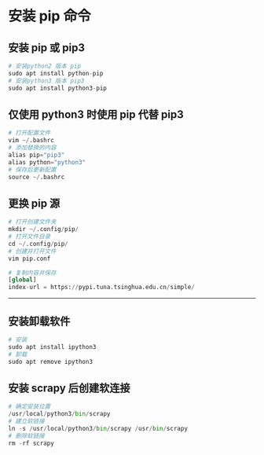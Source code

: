 # 安装 pip 命令

## 安装 pip 或 pip3

```python
# 安装python2 版本 pip
sudo apt install python-pip
# 安装python3 版本 pip3
sudo apt install python3-pip
```

## 仅使用 python3 时使用 pip 代替 pip3

```python
# 打开配置文件
vim ~/.bashrc
# 添加替换的内容
alias pip="pip3"
alias python="python3"
# 保存后更新配置
source ~/.bashrc
```

## 更换 pip 源

```python
# 打开创建文件夹
mkdir ~/.config/pip/
# 打开文件目录
cd ~/.config/pip/
# 创建并打开文件
vim pip.conf

# 复制内容并保存
[global]
index-url = https://pypi.tuna.tsinghua.edu.cn/simple/
```

---

## 安装卸载软件

```python
# 安装
sudo apt install ipython3
# 卸载
sudo apt remove ipython3
```

## 安装 scrapy 后创建软连接

```python
# 确定安装位置
/usr/local/python3/bin/scrapy
# 建立软链接
ln -s /usr/local/python3/bin/scrapy /usr/bin/scrapy
# 删除软链接
rm -rf scrapy
```
